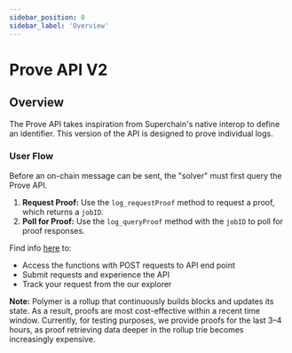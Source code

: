 ```yaml
---
sidebar_position: 0
sidebar_label: 'Overview'
---
```


# Prove API V2

## Overview

The Prove API takes inspiration from Superchain's native interop to define an identifier. This version of the API is designed to prove individual logs.

### User Flow
Before an on-chain message can be sent, the "solver" must first query the Prove API.
1. **Request Proof:** Use the `log_requestProof` method to request a proof, which returns a `jobID`.
2. **Poll for Proof:** Use the `log_queryProof` method with the `jobID` to poll for proof responses.


Find info [here](https://docs.polymerlabs.org/docs/build/start/) to:
- Access the functions with POST requests to API end point
- Submit requests and experience the API
- Track your request from the our explorer


**Note:** Polymer is a rollup that continuously builds blocks and updates its state. As a result, proofs are most cost-effective within a recent time window. Currently, for testing purposes, we provide proofs for the last 3–4 hours, as proof retrieving data deeper in the rollup trie becomes increasingly expensive.
